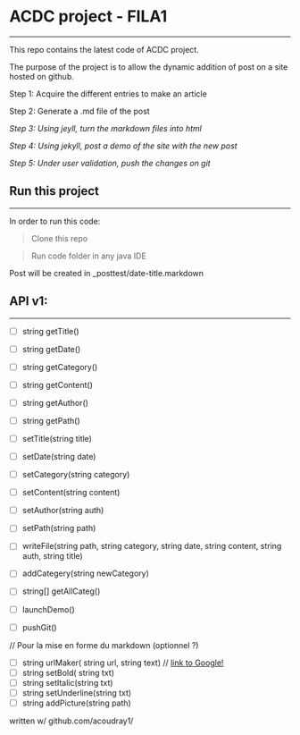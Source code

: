 # ACDC project - FILA1
***

This repo contains the latest code of ACDC project.


The purpose of the project is to allow the dynamic addition of post on a site hosted on github.

Step 1: Acquire the different entries to make an article

Step 2: Generate a .md file of the post

*Step 3: Using jeyll, turn the markdown files into html*

*Step 4: Using jekyll, post a demo of the site with the new post*

*Step 5: Under user validation, push the changes on git*

## Run this project
***

In order to run this code:

> Clone this repo

> Run code folder in any java IDE

Post will be created in _posttest/date-title.markdown


## API v1:
***

- [ ] string getTitle()
- [ ] string getDate()
- [ ] string getCategory()
- [ ] string getContent()
- [ ] string getAuthor()
- [ ] string getPath()


- [ ] setTitle(string title)
- [ ] setDate(string date)
- [ ] setCategory(string category)
- [ ] setContent(string content)
- [ ] setAuthor(string auth)
- [ ] setPath(string path)


- [ ] writeFile(string path, string category, string date, string content, string auth, string title)
- [ ] addCategery(string newCategory)
- [ ] string[] getAllCateg()
- [ ] launchDemo()
- [ ] pushGit()

// Pour la mise en forme du markdown (optionnel ?)

- [ ] string urlMaker( string url, string text) // [link to Google!](http://google.com)
- [ ] string setBold( string txt)
- [ ] string setItalic(string txt)
- [ ] string setUnderline(string txt)
- [ ] string addPicture(string path)

written w/ github.com/acoudray1/
